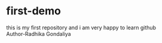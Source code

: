 # first-demo
this is my first repository and i am very happy to learn github
<br>
Author-Radhika Gondaliya
